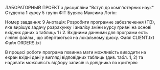 ЛАБОРАТОРНЫЙ ПРОЕКТ
з дисциплiни "Вступ до комп'ютерних наук"
Студента 1 курсу 5 групи ФIT
Буряса Максима
Логiн:

Номер завдання: 9
Анотацiя:
Розробити програмне забезпечення (ПЗ), яке вирішує задачу розрахунку і аналізу зміни курсу гривні на
основі вхідних даних з таблиць 1 і 2.
Вхiдними данними для програми есть лiнiйнi файлы , що зберiгаються на локальному диску.
Файл CLIENT.txt
Файл ORDERS.txt

В процесі роботи програма повинна мати можливість виводити на екран вхідні дані у вигляді
відповідних таблиць (див. табл. 1, 2) та надавати можливість відбору записів із довідника по
критерію
